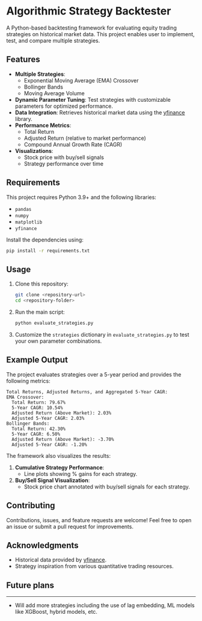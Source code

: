 # Algorithmic Strategy Backtester

A Python-based backtesting framework for evaluating equity trading strategies on historical market data. This project enables user to implement, test, and compare multiple strategies.

## Features

- **Multiple Strategies**:
  - Exponential Moving Average (EMA) Crossover
  - Bollinger Bands
  - Moving Average Volume
- **Dynamic Parameter Tuning**: Test strategies with customizable parameters for optimized performance.
- **Data Integration**: Retrieves historical market data using the [yfinance](https://github.com/ranaroussi/yfinance) library.
- **Performance Metrics**:
  - Total Return
  - Adjusted Return (relative to market performance)
  - Compound Annual Growth Rate (CAGR)
- **Visualizations**:
  - Stock price with buy/sell signals
  - Strategy performance over time

## Requirements

This project requires Python 3.9+ and the following libraries:
- `pandas`
- `numpy`
- `matplotlib`
- `yfinance`

Install the dependencies using:
```bash
pip install -r requirements.txt
```

## Usage

1. Clone this repository:
   ```bash
   git clone <repository-url>
   cd <repository-folder>
   ```

2. Run the main script:
   ```bash
   python evaluate_strategies.py
   ```

3. Customize the `strategies` dictionary in `evaluate_strategies.py` to test your own parameter combinations.

## Example Output

The project evaluates strategies over a 5-year period and provides the following metrics:

```
Total Returns, Adjusted Returns, and Aggregated 5-Year CAGR:
EMA Crossover:
  Total Return: 79.67%
  5-Year CAGR: 10.54%
  Adjusted Return (Above Market): 2.03%
  Adjusted 5-Year CAGR: 2.03%
Bollinger Bands:
  Total Return: 42.30%
  5-Year CAGR: 6.50%
  Adjusted Return (Above Market): -3.70%
  Adjusted 5-Year CAGR: -1.20%
```

The framework also visualizes the results:
1. **Cumulative Strategy Performance**:
   - Line plots showing % gains for each strategy.
2. **Buy/Sell Signal Visualization**:
   - Stock price chart annotated with buy/sell signals for each strategy.

## Contributing

Contributions, issues, and feature requests are welcome! Feel free to open an issue or submit a pull request for improvements.
## Acknowledgments

- Historical data provided by [yfinance](https://github.com/ranaroussi/yfinance).
- Strategy inspiration from various quantitative trading resources.

##  Future plans
---
-  Will add more strategies including the use of lag embedding, ML models like XGBoost, hybrid models, etc.

